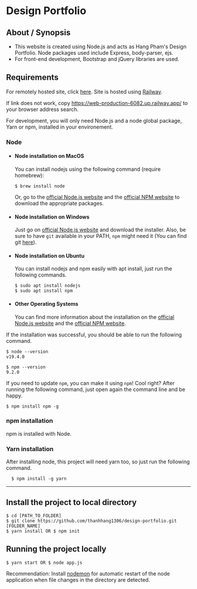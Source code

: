 # Design Portfolio
## About / Synopsis

* This website is created using Node.js and acts as Hang Pham's Design Portfolio. Node packages used include Express, body-parser, ejs. 
* For front-end development, Bootstrap and jQuery libraries are used. 



## Requirements
For remotely hosted site, click [here](https://web-production-6082.up.railway.app/). Site is hosted using [Railway](https://railway.app/).

If link does not work, copy https://web-production-6082.up.railway.app/ to your browser address search. 

For development, you will only need Node.js and a node global package, Yarn or npm, installed in your environement.

### Node
- #### Node installation on MacOS
  You can install nodejs using the following command (require homebrew): 

      $ brew install node

   Or, go to the [official Node.js website](https://nodejs.org/) and the [official NPM website](https://npmjs.org/) to download the appropriate packages.
- #### Node installation on Windows

  Just go on [official Node.js website](https://nodejs.org/) and download the installer.
Also, be sure to have `git` available in your PATH, `npm` might need it (You can find git [here](https://git-scm.com/)).

- #### Node installation on Ubuntu

  You can install nodejs and npm easily with apt install, just run the following commands.

      $ sudo apt install nodejs
      $ sudo apt install npm

- #### Other Operating Systems
  You can find more information about the installation on the [official Node.js website](https://nodejs.org/) and the [official NPM website](https://npmjs.org/).

If the installation was successful, you should be able to run the following command.

    $ node --version
    v19.4.0

    $ npm --version
    9.2.0

If you need to update `npm`, you can make it using `npm`! Cool right? After running the following command, just open again the command line and be happy.

    $ npm install npm -g
###
### npm installation
   npm is installed with Node.
###
### Yarn installation
  After installing node, this project will need yarn too, so just run the following command.

      $ npm install -g yarn

---

## Install the project to local directory
    $ cd [PATH_TO_FOLDER]
    $ git clone https://github.com/thanhhang1306/design-portfolio.git [FOLDER_NAME]
    $ yarn install OR $ npm init 

## Running the project locally 

    $ yarn start OR $ node app.js

   Recommendation: Install [nodemon](https://www.npmjs.com/package/nodemon) for automatic restart of the node application when file changes in the directory are detected.


